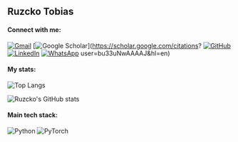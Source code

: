 ## Ruzcko Tobias

#### Connect with me:

[![Gmail](https://img.shields.io/badge/Gmail-D14836?style=for-the-badge&logo=gmail&logoColor=white)](mailto:ruzcko@gmail.com)
[![Google Scholar](https://img.shields.io/badge/Google_Scholar-%23ffffff.svg?style=for-the-badge&logo=Google%20Scholar&logoColor=blue)](https://scholar.google.com/citations?
[![GitHub](https://img.shields.io/badge/GitHub-black.svg?style=for-the-badge&logo=GitHub&logoColor=white)](https://github.com/ruzcko)
[![LinkedIn](https://img.shields.io/badge/linkedin-%230077B5.svg?style=for-the-badge&logo=linkedin&logoColor=white)](https://www.linkedin.com/in/ruzcko/)
[![WhatsApp](https://img.shields.io/badge/WhatsApp-25D366?style=for-the-badge&logo=whatsapp&logoColor=white)](https://wa.me/639173056717)
user=bu33uNwAAAAJ&hl=en)

#### My stats:

![Top Langs](https://github-readme-stats.vercel.app/api/top-langs/?username=ruzcko&layout=compact&card_width=500)

![Ruzcko's GitHub stats](https://github-readme-stats.vercel.app/api?username=ruzcko&show_icons=true&theme=swift&rank_icon=github&card_width=500)

#### Main tech stack:

![Python](https://img.shields.io/badge/python-3670A0?style=for-the-badge&logo=python&logoColor=ffdd54)
![PyTorch](https://img.shields.io/badge/PyTorch-%23EE4C2C.svg?style=for-the-badge&logo=PyTorch&logoColor=white)

<!--
![Matplotlib](https://img.shields.io/badge/Matplotlib-%23ffffff.svg?style=for-the-badge&logo=Matplotlib&logoColor=black)
![Seaborn](https://img.shields.io/badge/Seaborn-blue.svg?style=for-the-badge&logo=Seaborn&logoColor=black)
![TensorFlow](https://img.shields.io/badge/TensorFlow-%23FF6F00.svg?style=for-the-badge&logo=TensorFlow&logoColor=white)
![Pandas](https://img.shields.io/badge/pandas-%23150458.svg?style=for-the-badge&logo=pandas&logoColor=white)
![Google Colab](https://img.shields.io/badge/Google_Colab-white.svg?style=for-the-badge&logo=Google%20Colab&logoColor=FBBC05)

[![Telegram](https://img.shields.io/badge/Telegram-2CA5E0?style=for-the-badge&logo=telegram&logoColor=white)](https://t.me/ruzckotobias)
[![KakaoTalk](https://img.shields.io/badge/kakaotalk-ffcd00.svg?style=for-the-badge&logo=kakaotalk&logoColor=000000)](pf.kakao.com/ruzcko/chat)
[![Twitter](https://img.shields.io/badge/Twitter-%231DA1F2.svg?style=for-the-badge&logo=Twitter&logoColor=white)](https://x.com/ruzcko)
[![Instagram](https://img.shields.io/badge/Instagram-%23E4405F.svg?style=for-the-badge&logo=Instagram&logoColor=white)](https://www.instagram.com/ruzcko)

![Ruzcko_Hello world!](https://github.com/ruzcko/ruzcko/assets/67700033/6b9525a8-09d8-4037-8383-002305628418)

### Hi there 👋, my name is Ruzcko 🤓

- 🦄 I'm a graduate student at Ulsan National Institute of Science and Technology (UNIST), South Korea.
- 🎓 I'm taking up PhD in Artificial Intelligence 
- 🔭 I’m currently part of the Machine Learning, Vision, and Language Laboratory
- 🌱 I’m currently learning about Multimodal AI
- 👯 I’m looking to collaborate on any AI projects
- 🤔 I’m looking for help with GitHub as I am new here

<!--
**ruzcko/ruzcko** is a ✨ _special_ ✨ repository because its `README.md` (this file) appears on your GitHub profile.

Here are some ideas to get you started:

- 🔭 I’m currently working on ...
- 🌱 I’m currently learning ...
- 👯 I’m looking to collaborate on ...
- 🤔 I’m looking for help with ...
- 💬 Ask me about ...
- 📫 How to reach me: ...
- 😄 Pronouns: ...
- ⚡ Fun fact: ...
-->
